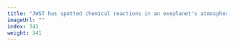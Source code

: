 ```yaml
---
title: "JWST has spotted chemical reactions in an exoplanet's atmosphere"
imageUrl: ""
index: 341
weight: 341
---
```

